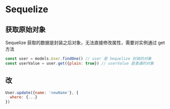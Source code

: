 # Sequelize

## 获取原始对象

Sequelize 获取的数据是封装之后对象，无法直接修改属性，需要对实例通过 get 方法

```jsx
const user = models.User.findOne() // user 是 Sequelize 封装的对象
const userValue = user.get({plain: true}) // userValue 是普通的对象
```

## 改

```jsx
User.update({name: 'newName'}, {
  where: {...}
})
```
